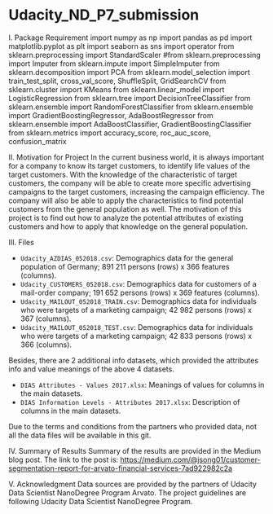 # Udacity_ND_P7_submission

I. Package Requirement
import numpy as np
import pandas as pd
import matplotlib.pyplot as plt
import seaborn as sns
import operator
from sklearn.preprocessing import StandardScaler
#from sklearn.preprocessing import Imputer
from sklearn.impute import SimpleImputer
from sklearn.decomposition import PCA
from sklearn.model_selection import train_test_split, cross_val_score, ShuffleSplit, GridSearchCV
from sklearn.cluster import KMeans
from sklearn.linear_model import LogisticRegression
from sklearn.tree import DecisionTreeClassifier
from sklearn.ensemble import RandomForestClassifier
from sklearn.ensemble import GradientBoostingRegressor, AdaBoostRegressor
from sklearn.ensemble import AdaBoostClassifier, GradientBoostingClassifier
from sklearn.metrics import accuracy_score, roc_auc_score, confusion_matrix

II. Motivation for Project
In the current business world, it is always important for a company to know its target customers, to identify life values of the target customers. With the knowledge of the characteristic of target customers, the company will be able to create more specific advertising campaigns to the target customers, increasing the campaign efficiency. The company will also be able to apply the characteristics to find potential customers from the general population as well. The motivation of this project is to find out how to analyze the potential attributes of existing customers and how to apply that knowledge on the general population.

III. Files
- `Udacity_AZDIAS_052018.csv`: Demographics data for the general population of Germany; 891 211 persons (rows) x 366 features (columns).
- `Udacity_CUSTOMERS_052018.csv`: Demographics data for customers of a mail-order company; 191 652 persons (rows) x 369 features (columns).
- `Udacity_MAILOUT_052018_TRAIN.csv`: Demographics data for individuals who were targets of a marketing campaign; 42 982 persons (rows) x 367 (columns).
- `Udacity_MAILOUT_052018_TEST.csv`: Demographics data for individuals who were targets of a marketing campaign; 42 833 persons (rows) x 366 (columns).

Besides, there are 2 additional info datasets, which provided the attributes info and value meanings of the above 4 datasets.
- `DIAS Attributes - Values 2017.xlsx`: Meanings of values for columns in the main datasets.
- `DIAS Information Levels - Attributes 2017.xlsx`: Description of columns in the main datasets.

Due to the terms and conditions from the partners who provided data, not all the data files will be available in this git.

IV. Summary of Results
Summary of the results are provided in the Medium blog post.
The link to the post is: https://medium.com/@jsong01/customer-segmentation-report-for-arvato-financial-services-7ad922982c2a

V. Acknowledgment
Data sources are provided by the partners of Udacity Data Scientist NanoDegree Program Arvato. The project guidelines are following Udacity Data Scientist NanoDegree Program.